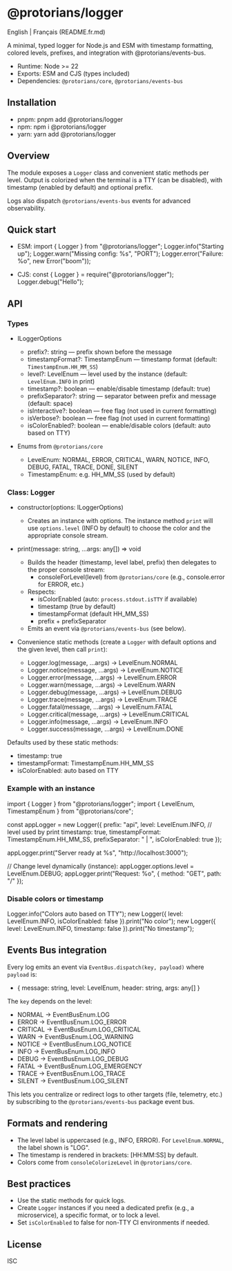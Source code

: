 # @protorians/logger

English | Français (README.fr.md)

A minimal, typed logger for Node.js and ESM with timestamp formatting, colored levels, prefixes, and integration with @protorians/events-bus.

- Runtime: Node >= 22
- Exports: ESM and CJS (types included)
- Dependencies: `@protorians/core`, `@protorians/events-bus`

## Installation

- pnpm: pnpm add @protorians/logger
- npm: npm i @protorians/logger
- yarn: yarn add @protorians/logger

## Overview

The module exposes a `Logger` class and convenient static methods per level. Output is colorized when the terminal is a TTY (can be disabled), with timestamp (enabled by default) and optional prefix.

Logs also dispatch `@protorians/events-bus` events for advanced observability.

## Quick start

- ESM:
import { Logger } from "@protorians/logger";
Logger.info("Starting up");
Logger.warn("Missing config: %s", "PORT");
Logger.error("Failure: %o", new Error("boom"));

- CJS:
const { Logger } = require("@protorians/logger");
Logger.debug("Hello");

## API

### Types

- ILoggerOptions
  - prefix?: string — prefix shown before the message
  - timestampFormat?: TimestampEnum — timestamp format (default: `TimestampEnum.HH_MM_SS`)
  - level?: LevelEnum — level used by the instance (default: `LevelEnum.INFO` in print)
  - timestamp?: boolean — enable/disable timestamp (default: true)
  - prefixSeparator?: string — separator between prefix and message (default: space)
  - isInteractive?: boolean — free flag (not used in current formatting)
  - isVerbose?: boolean — free flag (not used in current formatting)
  - isColorEnabled?: boolean — enable/disable colors (default: auto based on TTY)

- Enums from `@protorians/core`
  - LevelEnum: NORMAL, ERROR, CRITICAL, WARN, NOTICE, INFO, DEBUG, FATAL, TRACE, DONE, SILENT
  - TimestampEnum: e.g. HH_MM_SS (used by default)

### Class: Logger

- constructor(options: ILoggerOptions)
  - Creates an instance with options. The instance method `print` will use `options.level` (INFO by default) to choose the color and the appropriate console stream.

- print(message: string, ...args: any[]) => void
  - Builds the header (timestamp, level label, prefix) then delegates to the proper console stream:
    - consoleForLevel(level) from `@protorians/core` (e.g., console.error for ERROR, etc.)
  - Respects:
    - isColorEnabled (auto: `process.stdout.isTTY` if available)
    - timestamp (true by default)
    - timestampFormat (default HH_MM_SS)
    - prefix + prefixSeparator
  - Emits an event via `@protorians/events-bus` (see below).

- Convenience static methods (create a `Logger` with default options and the given level, then call `print`):
  - Logger.log(message, ...args) → LevelEnum.NORMAL
  - Logger.notice(message, ...args) → LevelEnum.NOTICE
  - Logger.error(message, ...args) → LevelEnum.ERROR
  - Logger.warn(message, ...args) → LevelEnum.WARN
  - Logger.debug(message, ...args) → LevelEnum.DEBUG
  - Logger.trace(message, ...args) → LevelEnum.TRACE
  - Logger.fatal(message, ...args) → LevelEnum.FATAL
  - Logger.critical(message, ...args) → LevelEnum.CRITICAL
  - Logger.info(message, ...args) → LevelEnum.INFO
  - Logger.success(message, ...args) → LevelEnum.DONE

Defaults used by these static methods:
- timestamp: true
- timestampFormat: TimestampEnum.HH_MM_SS
- isColorEnabled: auto based on TTY

### Example with an instance

import { Logger } from "@protorians/logger";
import { LevelEnum, TimestampEnum } from "@protorians/core";

const appLogger = new Logger({
  prefix: "api",
  level: LevelEnum.INFO,             // level used by print
  timestamp: true,
  timestampFormat: TimestampEnum.HH_MM_SS,
  prefixSeparator: " | ",
  isColorEnabled: true
});

appLogger.print("Server ready at %s", "http://localhost:3000");

// Change level dynamically (instance):
appLogger.options.level = LevelEnum.DEBUG;
appLogger.print("Request: %o", { method: "GET", path: "/" });

### Disable colors or timestamp

Logger.info("Colors auto based on TTY");
new Logger({ level: LevelEnum.INFO, isColorEnabled: false }).print("No color");
new Logger({ level: LevelEnum.INFO, timestamp: false }).print("No timestamp");

## Events Bus integration

Every log emits an event via `EventBus.dispatch(key, payload)` where `payload` is:

- { message: string, level: LevelEnum, header: string, args: any[] }

The `key` depends on the level:

- NORMAL → EventBusEnum.LOG
- ERROR → EventBusEnum.LOG_ERROR
- CRITICAL → EventBusEnum.LOG_CRITICAL
- WARN → EventBusEnum.LOG_WARNING
- NOTICE → EventBusEnum.LOG_NOTICE
- INFO → EventBusEnum.LOG_INFO
- DEBUG → EventBusEnum.LOG_DEBUG
- FATAL → EventBusEnum.LOG_EMERGENCY
- TRACE → EventBusEnum.LOG_TRACE
- SILENT → EventBusEnum.LOG_SILENT

This lets you centralize or redirect logs to other targets (file, telemetry, etc.) by subscribing to the `@protorians/events-bus` package event bus.

## Formats and rendering

- The level label is uppercased (e.g., INFO, ERROR). For `LevelEnum.NORMAL`, the label shown is "LOG".
- The timestamp is rendered in brackets: [HH:MM:SS] by default.
- Colors come from `consoleColorizeLevel` in `@protorians/core`.

## Best practices

- Use the static methods for quick logs.
- Create `Logger` instances if you need a dedicated prefix (e.g., a microservice), a specific format, or to lock a level.
- Set `isColorEnabled` to false for non-TTY CI environments if needed.

## License

ISC
